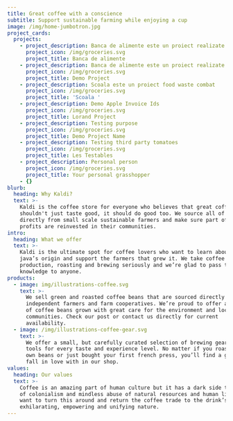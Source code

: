 ```yaml
---
title: Great coffee with a conscience
subtitle: Support sustainable farming while enjoying a cup
image: /img/home-jumbotron.jpg
project_cards:
  projects:
    - project_description: Banca de alimente este un proiect realizate de Food Waste Combat
      project_icon: /img/groceries.svg
      project_title: Banca de alimente
    - project_description: Banca de alimente este un proiect realizate de Food Waste Combat
      project_icon: /img/groceries.svg
      project_title: Demo Project
    - project_description: Scoala este un proiect food waste combat
      project_icon: /img/groceries.svg
      project_title: 'Scoala '
    - project_description: Demo Apple Invoice Ids
      project_icon: /img/groceries.svg
      project_title: Lorand Project
    - project_description: Testing purpose
      project_icon: /img/groceries.svg
      project_title: Demo Project Name
    - project_description: Testing third party tomatoes
      project_icon: /img/groceries.svg
      project_title: Les Testables
    - project_description: Personal person
      project_icon: /img/groceries.svg
      project_title: Your personal grasshopper
    - {}
blurb:
  heading: Why Kaldi?
  text: >-
    Kaldi is the coffee store for everyone who believes that great coffee
    shouldn't just taste good, it should do good too. We source all of our beans
    directly from small scale sustainable farmers and make sure part of the
    profits are reinvested in their communities.
intro:
  heading: What we offer
  text: >-
    Kaldi is the ultimate spot for coffee lovers who want to learn about their
    java’s origin and support the farmers that grew it. We take coffee
    production, roasting and brewing seriously and we’re glad to pass that
    knowledge to anyone.
products:
  - image: img/illustrations-coffee.svg
    text: >-
      We sell green and roasted coffee beans that are sourced directly from
      independent farmers and farm cooperatives. We’re proud to offer a variety
      of coffee beans grown with great care for the environment and local
      communities. Check our post or contact us directly for current
      availability.
  - image: /img/illustrations-coffee-gear.svg
    text: >-
      We offer a small, but carefully curated selection of brewing gear and
      tools for every taste and experience level. No matter if you roast your
      own beans or just bought your first french press, you’ll find a gadget to
      fall in love with in our shop.
values:
  heading: Our values
  text: >-
    Coffee is an amazing part of human culture but it has a dark side too – one
    of colonialism and mindless abuse of natural resources and human lives. We
    want to turn this around and return the coffee trade to the drink’s
    exhilarating, empowering and unifying nature.
---
```


